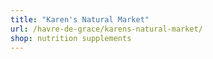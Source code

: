 ```yaml
---
title: "Karen's Natural Market"
url: /havre-de-grace/karens-natural-market/
shop: nutrition supplements
---
```

